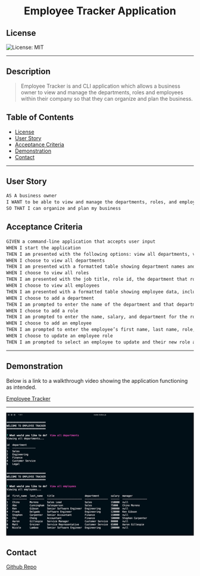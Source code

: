 <h1 align='center'>Employee Tracker Application</h1>

## License

![License: MIT](https://img.shields.io/badge/License-MIT-purple.svg)

---

## Description

> Employee Tracker is and CLI application which allows a business owner to view and manage the departments, roles and employees within their company so that they can organize and plan the business.

## Table of Contents

- [License](#license)
- [User Story](#user-story)
- [Acceptance Criteria](#acceptance-criteria)
- [Demonstration](#demonstration)
- [Contact](#contact)

---

## User Story

```md
AS A business owner
I WANT to be able to view and manage the departments, roles, and employees in my company
SO THAT I can organize and plan my business
```

## Acceptance Criteria

```md
GIVEN a command-line application that accepts user input
WHEN I start the application
THEN I am presented with the following options: view all departments, view all roles, view all employees, add a department, add a role, add an employee, and update an employee role
WHEN I choose to view all departments
THEN I am presented with a formatted table showing department names and department ids
WHEN I choose to view all roles
THEN I am presented with the job title, role id, the department that role belongs to, and the salary for that role
WHEN I choose to view all employees
THEN I am presented with a formatted table showing employee data, including employee ids, first names, last names, job titles, departments, salaries, and managers that the employees report to
WHEN I choose to add a department
THEN I am prompted to enter the name of the department and that department is added to the database
WHEN I choose to add a role
THEN I am prompted to enter the name, salary, and department for the role and that role is added to the database
WHEN I choose to add an employee
THEN I am prompted to enter the employee’s first name, last name, role, and manager, and that employee is added to the database
WHEN I choose to update an employee role
THEN I am prompted to select an employee to update and their new role and this information is updated in the database
```

---

## Demonstration

Below is a link to a walkthrough video showing the application functioning as intended.

[Employee Tracker](https://drive.google.com/file/d/1p9xb_ribuh3EW7egahP1vs5bV3IgpGYu/view)

---

![Employee Tracker](./assets/employee_tracker.png)

## Contact

[Github Repo](https://github.com/Klgibsonjr/employee-tracker-sql)
